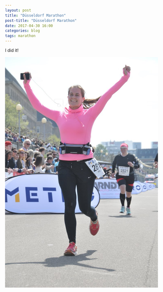 ```yaml
---
layout: post
title: "Düsseldorf Marathon"
post-title: "Düsseldorf Marathon"
date: 2017-04-30 16:00
categories: blog
tags: marathon
---
```


I did it!

![Düsseldorf Marathon](/img/2017-04-30-marathon.jpg "Düsseldorf Marathon")
